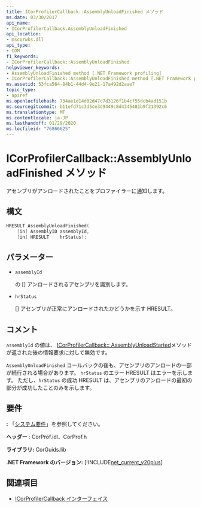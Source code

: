 ```yaml
---
title: ICorProfilerCallback::AssemblyUnloadFinished メソッド
ms.date: 03/30/2017
api_name:
- ICorProfilerCallback.AssemblyUnloadFinished
api_location:
- mscorwks.dll
api_type:
- COM
f1_keywords:
- ICorProfilerCallback::AssemblyUnloadFinished
helpviewer_keywords:
- AssemblyUnloadFinished method [.NET Framework profiling]
- ICorProfilerCallback::AssemblyUnloadFinished method [.NET Framework profiling]
ms.assetid: 53fca564-84b1-44d4-9e21-17a492d2aae7
topic_type:
- apiref
ms.openlocfilehash: 734ae1d14d02d47c7d3126f1b4cf55dcb4ad151b
ms.sourcegitcommit: b11efd71c3d5ce3d9449c8d4345481b9f21392c6
ms.translationtype: MT
ms.contentlocale: ja-JP
ms.lasthandoff: 01/29/2020
ms.locfileid: "76866625"
---
```

# <a name="icorprofilercallbackassemblyunloadfinished-method"></a>ICorProfilerCallback::AssemblyUnloadFinished メソッド
アセンブリがアンロードされたことをプロファイラーに通知します。  
  
## <a name="syntax"></a>構文  
  
```cpp  
HRESULT AssemblyUnloadFinished(  
    [in] AssemblyID assemblyId,  
    [in] HRESULT    hrStatus);  
```  
  
## <a name="parameters"></a>パラメーター

- `assemblyId`

  の \[] アンロードされるアセンブリを識別します。

- `hrStatus`

  \[] アセンブリが正常にアンロードされたかどうかを示す HRESULT。

## <a name="remarks"></a>コメント  
 `assemblyId` の値は、 [ICorProfilerCallback:: AssemblyUnloadStarted](icorprofilercallback-assemblyunloadstarted-method.md)メソッドが返された後の情報要求に対して無効です。  
  
 `AssemblyUnloadFinished` コールバックの後も、アセンブリのアンロードの一部が続行される場合があります。 `hrStatus` のエラー HRESULT はエラーを示します。 ただし、`hrStatus` の成功 HRESULT は、アセンブリのアンロードの最初の部分が成功したことのみを示します。  
  
## <a name="requirements"></a>要件  
 **:** 「[システム要件](../../../../docs/framework/get-started/system-requirements.md)」を参照してください。  
  
 **ヘッダー** : CorProf.idl、CorProf.h  
  
 **ライブラリ:** CorGuids.lib  
  
 **.NET Framework のバージョン:** [!INCLUDE[net_current_v20plus](../../../../includes/net-current-v20plus-md.md)]  
  
## <a name="see-also"></a>関連項目

- [ICorProfilerCallback インターフェイス](icorprofilercallback-interface.md)
